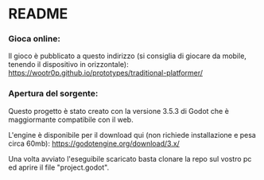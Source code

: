 # README

### Gioca online:
Il gioco è pubblicato a questo indirizzo (si consiglia di giocare da mobile, tenendo il dispositivo in orizzontale):
https://wootr0p.github.io/prototypes/traditional-platformer/

### Apertura del sorgente:
Questo progetto è stato creato con la versione 3.5.3 di Godot che è maggiormante compatibile con il web.

L'engine è disponibile per il download qui (non richiede installazione e pesa circa 60mb):
https://godotengine.org/download/3.x/

Una volta avviato l'eseguibile scaricato basta clonare la repo sul vostro pc ed aprire il file "project.godot".
